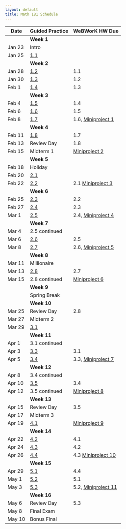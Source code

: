 ```yaml
---
layout: default
title: Math 181 Schedule
---
```


Date   | Guided Practice                 | WeBWorK HW Due
------ | ------------------------------- | --------------------------------------------------------------------------
       | **Week 1**                      |
Jan 23 | Intro                           |
Jan 25 | [1.1](/NSC-Math-181/GP1.1.html) |
       | **Week 2**                      |
Jan 28 | [1.2](/NSC-Math-181/GP1.2.html) | 1.1
Jan 30 | [1.3](/NSC-Math-181/GP1.3.html) | 1.2
Feb 1  | [1.4](/NSC-Math-181/GP1.4.html) | 1.3
       | **Week 3**                      |
Feb 4  | [1.5](/NSC-Math-181/GP1.5.html) | 1.4
Feb 6  | [1.6](/NSC-Math-181/GP1.6.html) | 1.5
Feb 8  | [1.7](/NSC-Math-181/GP1.7.html) | 1.6, [Miniproject 1](/NSC-Math-181/CoreLearning/math181miniproject1.pdf)
       | **Week 4**                      |
Feb 11  | [1.8](/NSC-Math-181/GP1.8.html) | 1.7
Feb 13  | Review Day                      | 1.8
Feb 15  | Midterm 1                       | [Miniproject 2](/NSC-Math-181/CoreLearning/math181miniproject2.pdf)
       | **Week 5**                      |
Feb 18 | Holiday                         | 
Feb 20 | [2.1](/NSC-Math-181/GP2.1.html) |
Feb 22 | [2.2](/NSC-Math-181/GP2.2.html) | 2.1 [Miniproject 3](/NSC-Math-181/CoreLearning/math181miniproject3.pdf)
       | **Week 6**                      |
Feb 25 | [2.3](/NSC-Math-181/GP2.3.html) | 2.2 
Feb 27 | [2.4](/NSC-Math-181/GP2.4.html) | 2.3
Mar 1  | [2.5](/NSC-Math-181/GP2.5.html) | 2.4, [Miniproject 4](/NSC-Math-181/CoreLearning/math181miniproject4.pdf)
       | **Week 7**                      |
Mar 4  | 2.5 continued                   |
Mar 6  | [2.6](/NSC-Math-181/GP2.6.html) | 2.5
Mar 8  | [2.7](/NSC-Math-181/GP2.7.html) | 2.6, [Miniproject 5](/NSC-Math-181/CoreLearning/math181miniproject5.pdf)
       | **Week 8**                      |
Mar 11 | Millionaire                     |
Mar 13  | [2.8](/NSC-Math-181/GP2.8.html) | 2.7
Mar 15  | 2.8 continued                   | [Miniproject 6](/NSC-Math-181/CoreLearning/math181miniproject6.pdf)
       | **Week 9**                      |
       | Spring Break                    |
       | **Week 10**                     |
Mar 25 | Review Day                      | 2.8
Mar 27 | Midterm 2                       |
Mar 29 | [3.1](/NSC-Math-181/GP3.1.html) |
       | **Week 11**                     |
Apr 1  | 3.1 continued                   |
Apr 3  | [3.3](/NSC-Math-181/GP3.3.html) | 3.1
Apr 5  | [3.4](/NSC-Math-181/GP3.4.html) | 3.3, [Miniproject 7](/NSC-Math-181/CoreLearning/math181miniproject7.pdf)
       | **Week 12**                     |
Apr 8  | 3.4 continued                   |
Apr 10 | [3.5](/NSC-Math-181/GP3.5.html) | 3.4
Apr 12 | 3.5 continued                   | [Miniproject 8](/NSC-Math-181/CoreLearning/math181miniproject8.pdf)
       | **Week 13**                     |
Apr 15 | Review Day                      | 3.5
Apr 17 | Midterm 3                       |
Apr 19 | [4.1](/NSC-Math-181/GP4.1.html) | [Miniproject 9](/NSC-Math-181/CoreLearning/math181miniproject9.pdf)
       | **Week 14**                     |
Apr 22 | [4.2](/NSC-Math-181/GP4.2.html) | 4.1
Apr 24 | [4.3](/NSC-Math-181/GP4.3.html) | 4.2
Apr 26 | [4.4](/NSC-Math-181/GP4.4.html) | 4.3 [Miniproject 10](/NSC-Math-181/CoreLearning/math181miniproject10.pdf)
       | **Week 15**                     |
Apr 29 | [5.1](/NSC-Math-181/GP5.1.html) | 4.4
May 1  | [5.2](/NSC-Math-181/GP5.2.html) | 5.1
May 3  | [5.3](/NSC-Math-181/GP5.3.html) | 5.2, [Miniproject 11](/NSC-Math-181/CoreLearning/math181miniproject11.pdf)
       | **Week 16**                     |
May 6  | Review Day                      | 5.3
May 8  | Final Exam                      |
May 10 | Bonus Final
